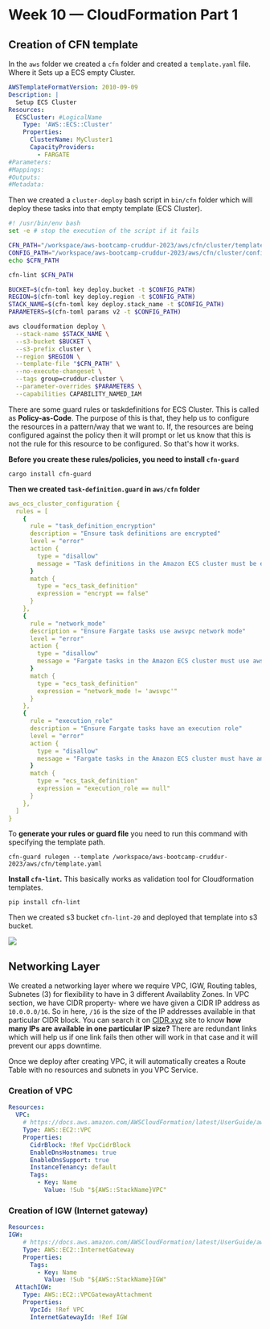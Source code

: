 # Week 10 — CloudFormation Part 1

## Creation of  CFN template
In the `aws` folder we created a `cfn` folder and created a `template.yaml` file. Where it Sets up a ECS empty Cluster.
```yaml
AWSTemplateFormatVersion: 2010-09-09
Description: |
  Setup ECS Cluster
Resources:
  ECSCluster: #LogicalName
    Type: 'AWS::ECS::Cluster'
    Properties:
      ClusterName: MyCluster1
      CapacityProviders:
        - FARGATE
#Parameters:
#Mappings:
#Outputs:
#Metadata:
```

Then we created a `cluster-deploy` bash script in `bin/cfn` folder which will deploy these tasks into that empty template (ECS Cluster).
```bash
#! /usr/bin/env bash
set -e # stop the execution of the script if it fails

CFN_PATH="/workspace/aws-bootcamp-cruddur-2023/aws/cfn/cluster/template.yaml"
CONFIG_PATH="/workspace/aws-bootcamp-cruddur-2023/aws/cfn/cluster/config.toml"
echo $CFN_PATH

cfn-lint $CFN_PATH

BUCKET=$(cfn-toml key deploy.bucket -t $CONFIG_PATH)
REGION=$(cfn-toml key deploy.region -t $CONFIG_PATH)
STACK_NAME=$(cfn-toml key deploy.stack_name -t $CONFIG_PATH)
PARAMETERS=$(cfn-toml params v2 -t $CONFIG_PATH)

aws cloudformation deploy \
  --stack-name $STACK_NAME \
  --s3-bucket $BUCKET \
  --s3-prefix cluster \
  --region $REGION \
  --template-file "$CFN_PATH" \
  --no-execute-changeset \
  --tags group=cruddur-cluster \
  --parameter-overrides $PARAMETERS \
  --capabilities CAPABILITY_NAMED_IAM
```

There are some guard rules or taskdefinitions for ECS Cluster. This is called as **Policy-as-Code**. The purpose of this is that, they help us to configure the resources in a pattern/way that we want to. If, the resources are being configured against the policy then it will prompt or let us know that this is not the rule for this resource to be configured. So that's how it works.

**Before you create these rules/policies, you need to install `cfn-guard`**

```
cargo install cfn-guard
```


**Then we created `task-definition.guard` in `aws/cfn` folder** 

```yaml
aws_ecs_cluster_configuration {
  rules = [
    {
      rule = "task_definition_encryption"
      description = "Ensure task definitions are encrypted"
      level = "error"
      action {
        type = "disallow"
        message = "Task definitions in the Amazon ECS cluster must be encrypted"
      }
      match {
        type = "ecs_task_definition"
        expression = "encrypt == false"
      }
    },
    {
      rule = "network_mode"
      description = "Ensure Fargate tasks use awsvpc network mode"
      level = "error"
      action {
        type = "disallow"
        message = "Fargate tasks in the Amazon ECS cluster must use awsvpc network mode"
      }
      match {
        type = "ecs_task_definition"
        expression = "network_mode != 'awsvpc'"
      }
    },
    {
      rule = "execution_role"
      description = "Ensure Fargate tasks have an execution role"
      level = "error"
      action {
        type = "disallow"
        message = "Fargate tasks in the Amazon ECS cluster must have an execution role"
      }
      match {
        type = "ecs_task_definition"
        expression = "execution_role == null"
      }
    },
  ]
}
```

To **generate your rules or guard file** you need to run this command with specifying the template path.
```
cfn-guard rulegen --template /workspace/aws-bootcamp-cruddur-2023/aws/cfn/template.yaml
```
**Install `cfn-lint`.** This basically works as validation tool for Cloudformation templates.
```
pip install cfn-lint
```

Then we created s3 bucket `cfn-lint-20` and deployed that template into s3 bucket.

![](https://github.com/krunalijain/aws-bootcamp-cruddur-2023/assets/115455157/ff4821e2-aeab-4b16-9731-59db2e1d9718)

## Networking Layer
We created a networking layer where we require VPC, IGW, Routing tables, Subnetes (3) for flexibility to have in 3 different Availablity Zones.
In VPC section, we have CIDR property- where we have given a CIDR IP address as `10.0.0.0/16`. So in here, `/16` is the size of the IP addresses available in that particular CIDR block. You can search it on [CIDR.xyz](CIDR.xyz) site to know **how many IPs are available in one particular IP size?** 
There are redundant links which will help us if one link fails then other will work in that case and it will prevent our apps downtime.

Once we deploy after creating VPC, it will automatically creates a Route Table with no resources and subnets in you VPC Service.

### Creation of VPC
```yaml
Resources:
  VPC:
    # https://docs.aws.amazon.com/AWSCloudFormation/latest/UserGuide/aws-resource-ec2-vpc.html
    Type: AWS::EC2::VPC
    Properties:
      CidrBlock: !Ref VpcCidrBlock
      EnableDnsHostnames: true
      EnableDnsSupport: true
      InstanceTenancy: default
      Tags:
        - Key: Name
          Value: !Sub "${AWS::StackName}VPC"
```

### Creation of IGW (Internet gateway)
```yaml
Resources:
IGW:
    # https://docs.aws.amazon.com/AWSCloudFormation/latest/UserGuide/aws-resource-ec2-internetgateway.html
    Type: AWS::EC2::InternetGateway
    Properties:
      Tags:
        - Key: Name
          Value: !Sub "${AWS::StackName}IGW"
  AttachIGW:
    Type: AWS::EC2::VPCGatewayAttachment
    Properties:
      VpcId: !Ref VPC
      InternetGatewayId: !Ref IGW
```








